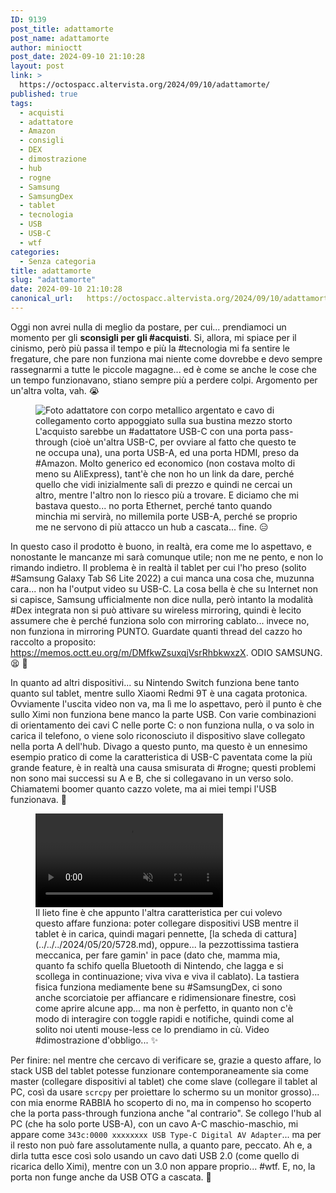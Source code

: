```yaml
---
ID: 9139
post_title: adattamorte
post_name: adattamorte
author: minioctt
post_date: 2024-09-10 21:10:28
layout: post
link: >
  https://octospacc.altervista.org/2024/09/10/adattamorte/
published: true
tags:
  - acquisti
  - adattatore
  - Amazon
  - consigli
  - DEX
  - dimostrazione
  - hub
  - rogne
  - Samsung
  - SamsungDex
  - tablet
  - tecnologia
  - USB
  - USB-C
  - wtf
categories:
  - Senza categoria
title: adattamorte
slug: "adattamorte"
date: 2024-09-10 21:10:28
canonical_url:   https://octospacc.altervista.org/2024/09/10/adattamorte/
---
```

<!-- wp:paragraph -->
<p markdown="1">Oggi non avrei nulla di meglio da postare, per cui... prendiamoci un momento per gli <strong>sconsigli per gli #acquisti</strong>. Si, allora, mi spiace per il cinismo, però più passa il tempo e più la #tecnologia mi fa sentire le fregature, che pare non funziona mai niente come dovrebbe e devo sempre rassegnarmi a tutte le piccole magagne... ed è come se anche le cose che un tempo funzionavano, stiano sempre più a perdere colpi. Argomento per un'altra volta, vah. 😭️</p>
<!-- /wp:paragraph -->

<!-- wp:paragraph -->
<p markdown="1"></p>
<!-- /wp:paragraph -->

<!-- wp:image {"id":9141,"sizeSlug":"large","linkDestination":"none"} -->
<figure class="wp-block-image size-large"><img src="https://octospacc.github.io/microblog-mirror/assets/uploads/2024/09/img_20240906_2044446980252041394196892-960x1280.jpg" alt="Foto adattatore con corpo metallico argentato e cavo di collegamento corto appoggiato sulla sua bustina mezzo storto" class="wp-image-9141"/><figcaption class="wp-element-caption">L'acquisto sarebbe un #adattatore USB-C con una porta pass-through (cioè un'altra USB-C, per ovviare al fatto che questo te ne occupa una), una porta USB-A, ed una porta HDMI, preso da #Amazon. Molto generico ed economico (non costava molto di meno su AliExpress), tant'è che non ho un link da dare, perché quello che vidi inizialmente salì di prezzo e quindi ne cercai un altro, mentre l'altro non lo riesco più a trovare. E diciamo che mi bastava questo... no porta Ethernet, perché tanto quando minchia mi servirà, no millemila porte USB-A, perché se proprio me ne servono di più attacco un hub a cascata... fine. 😑️</figcaption></figure>
<!-- /wp:image -->

<!-- wp:paragraph -->
<p markdown="1"></p>
<!-- /wp:paragraph -->

<!-- wp:paragraph -->
<p markdown="1">In questo caso il prodotto è buono, in realtà, era come me lo aspettavo, e nonostante le mancanze mi sarà comunque utile; non me ne pento, e non lo rimando indietro. Il problema è in realtà il tablet per cui l'ho preso (solito #Samsung Galaxy Tab S6 Lite 2022) a cui manca una cosa che, muzunna cara... non ha l'output video su USB-C. La cosa bella è che su Internet non si capisce, Samsung ufficialmente non dice nulla, però intanto la modalità #Dex integrata non si può attivare su wireless mirroring, quindi è lecito assumere che è perché funziona solo con mirroring cablato... invece no, non funziona in mirroring PUNTO. Guardate quanti thread del cazzo ho raccolto a proposito: <a href="https://memos.octt.eu.org/m/DMfkwZsuxqjVsrRhbkwxzX">https://memos.octt.eu.org/m/DMfkwZsuxqjVsrRhbkwxzX</a>. ODIO SAMSUNG. 😫️ 🤬️</p>
<!-- /wp:paragraph -->

<!-- wp:paragraph -->
<p markdown="1">In quanto ad altri dispositivi... su Nintendo Switch funziona bene tanto quanto sul tablet, mentre sullo Xiaomi Redmi 9T è una cagata protonica. Ovviamente l'uscita video non va, ma lì me lo aspettavo, però il punto è che sullo Ximi non funziona bene manco la parte USB. Con varie combinazioni di orientamento dei cavi C nelle porte C: o non funziona nulla, o va solo in carica il telefono, o viene solo riconosciuto il dispositivo slave collegato nella porta A dell'hub. Divago a questo punto, ma questo è un ennesimo esempio pratico di come la caratteristica di USB-C paventata come la più grande feature, è in realtà una causa smisurata di #rogne; questi problemi non sono mai successi su A e B, che si collegavano in un verso solo. Chiamatemi boomer quanto cazzo volete, ma ai miei tempi l'USB funzionava. 🥱️</p>
<!-- /wp:paragraph -->

<!-- wp:paragraph -->
<p markdown="1"></p>
<!-- /wp:paragraph -->

<!-- wp:video {"autoplay":true,"id":9142,"loop":true,"muted":true} -->
<figure class="wp-block-video"><video autoplay controls loop muted src="https://octospacc.github.io/microblog-mirror/assets/uploads/2024/09/lv_0_202409101930521.mp4"></video><figcaption class="wp-element-caption">Il lieto fine è che appunto l'altra caratteristica per cui volevo questo affare funziona: poter collegare dispositivi USB mentre il tablet è in carica, quindi magari pennette, [la scheda di cattura](../../../2024/05/20/5728.md), oppure... la pezzottissima tastiera meccanica, per fare gamin' in pace (dato che, mamma mia, quanto fa schifo quella Bluetooth di Nintendo, che lagga e si scollega in continuazione; viva viva e viva il cablato). La tastiera fisica funziona mediamente bene su #SamsungDex, ci sono anche scorciatoie per affiancare e ridimensionare finestre, così come aprire alcune app... ma non è perfetto, in quanto non c'è modo di interagire con toggle rapidi e notifiche, quindi come al solito noi utenti mouse-less ce lo prendiamo in cù. Video #dimostrazione d'obbligo... ✨️</figcaption></figure>
<!-- /wp:video -->

<!-- wp:paragraph -->
<p markdown="1"></p>
<!-- /wp:paragraph -->

<!-- wp:paragraph -->
<p markdown="1">Per finire: nel mentre che cercavo di verificare se, grazie a questo affare, lo stack USB del tablet potesse funzionare contemporaneamente sia come master (collegare dispositivi al tablet) che come slave (collegare il tablet al PC, così da usare <code>scrcpy</code> per proiettare lo schermo su un monitor grosso)... con mia enorme RABBIA ho scoperto di no, ma in compenso ho scoperto che la porta pass-through funziona anche "al contrario". Se collego l'hub al PC (che ha solo porte USB-A), con un cavo A-C maschio-maschio, mi appare come <code>343c:0000 xxxxxxxx USB Type-C Digital AV Adapter</code>... ma per il resto non può fare assolutamente nulla, a quanto pare, peccato. Ah e, a dirla tutta esce così solo usando un cavo dati USB 2.0 (come quello di ricarica dello Ximi), mentre con un 3.0 non appare proprio... #wtf. E, no, la porta non funge anche da USB OTG a cascata. 💩️</p>
<!-- /wp:paragraph -->